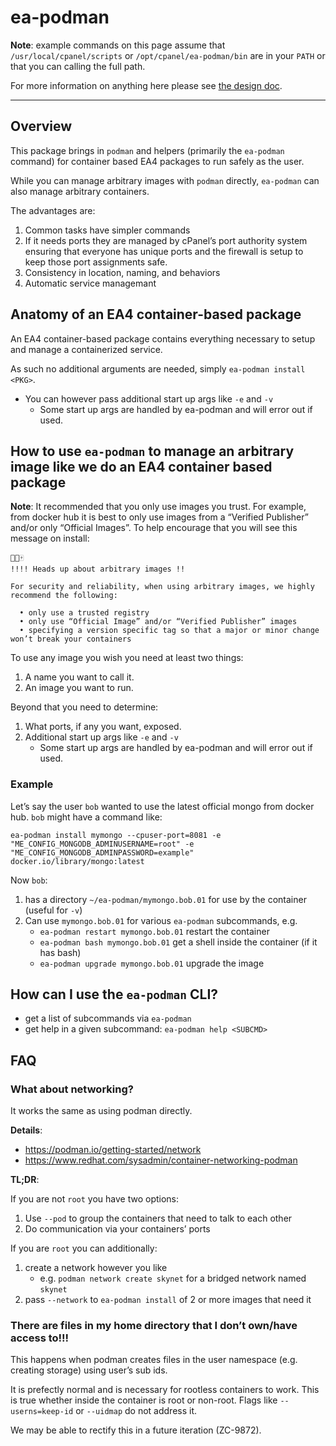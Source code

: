 # ea-podman

**Note**: example commands on this page assume that  `/usr/local/cpanel/scripts` or `/opt/cpanel/ea-podman/bin` are in your `PATH` or that you can calling the full path.

For more information on anything here please see [the design doc](DESIGN.md).

----

## Overview

This package brings in `podman` and helpers (primarily the `ea-podman` command) for container based EA4 packages to run safely as the user.

While you can manage arbitrary images with `podman` directly, `ea-podman` can also manage arbitrary containers.

The advantages are:

1. Common tasks have simpler commands
2. If it needs ports they are managed by cPanel’s port authority system ensuring that everyone has unique ports and the firewall is setup to keep those port assignments safe.
3. Consistency in location, naming, and behaviors
4. Automatic service managemant

## Anatomy of an EA4 container-based package

An EA4 container-based package contains everything necessary to setup and manage a containerized service.

As such no additional arguments are needed, simply `ea-podman install <PKG>`.

* You can however pass additional start up args like `-e` and `-v`
   * Some start up args are handled by ea-podman and will error out if used.

## How to use `ea-podman` to manage an arbitrary image like we do an EA4 container based package

**Note**: It recommended that you only use images you trust. For example, from docker hub it is best to only use images from a “Verified Publisher” and/or only “Official Images”. To help encourage that you will see this message on install:
```
🐉🐲🀄️
!!!! Heads up about arbitrary images !!

For security and reliability, when using arbitrary images, we highly recommend the following:

  • only use a trusted registry
  • only use “Official Image” and/or “Verified Publisher” images
  • specifying a version specific tag so that a major or minor change won’t break your containers
```

To use any image you wish you need at least two things:

1. A name you want to call it.
2. An image you want to run.

Beyond that you need to determine:

1. What ports, if any you want, exposed.
2. Additional start up args like `-e` and `-v`
   * Some start up args are handled by ea-podman and will error out if used.

### Example

Let’s say the user `bob` wanted to use the latest official mongo from docker hub. `bob` might have a command like:

`ea-podman install mymongo --cpuser-port=8081 -e "ME_CONFIG_MONGODB_ADMINUSERNAME=root" -e "ME_CONFIG_MONGODB_ADMINPASSWORD=example" docker.io/library/mongo:latest`

Now `bob`:
1. has a directory `~/ea-podman/mymongo.bob.01` for use by the container (useful for `-v`)
2. Can use `mymongo.bob.01` for various `ea-podman` subcommands, e.g.
   * `ea-podman restart mymongo.bob.01` restart the container
   * `ea-podman bash mymongo.bob.01` get a shell inside the container (if it has bash)
   * `ea-podman upgrade mymongo.bob.01` upgrade the image

## How can I use the `ea-podman` CLI?

* get a list of subcommands via `ea-podman`
* get help in a given subcommand: `ea-podman help <SUBCMD>`

## FAQ

### What about networking?

It works the same as using podman directly.

**Details**:

* https://podman.io/getting-started/network
* https://www.redhat.com/sysadmin/container-networking-podman

**TL;DR**:

If you are not `root` you have two options:

1. Use `--pod` to group the containers that need to talk to each other
2. Do communication via your containers’ ports

If you are `root` you can additionally:

1. create a network however you like
   * e.g. `podman network create skynet` for a bridged network named `skynet`
2. pass `--network` to `ea-podman install` of 2 or more images that need it

### There are files in my home directory that I don’t own/have access to!!!

This happens when podman creates files in the user namespace (e.g. creating storage) using user’s sub ids.

It is prefectly normal and is necessary for rootless containers to work. This is true whether inside the container is root or non-root. Flags like `--userns=keep-id` or `--uidmap` do not address it.

We may be able to rectify this in a future iteration (ZC-9872).
